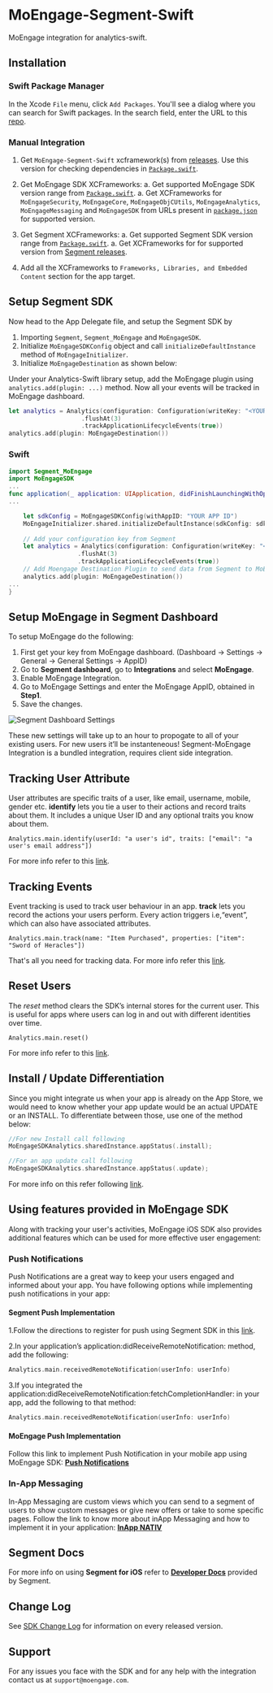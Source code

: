 # MoEngage-Segment-Swift

MoEngage integration for analytics-swift.

## Installation

### Swift Package Manager

In the Xcode `File` menu, click `Add Packages`.  You'll see a dialog where you can search for Swift packages.  In the search field, enter the URL to this [repo](https://github.com/moengage/MoEngage-Segment-Swift.git).

### Manual Integration

1. Get `MoEngage-Segment-Swift` xcframework(s) from [releases](https://github.com/moengage/MoEngage-Segment-Swift/releases). Use this version for checking dependencies in [`Package.swift`](Package.swift).

1. Get MoEngage SDK XCFrameworks:
  a. Get supported MoEngage SDK version range from [`Package.swift`](Package.swift).
  a. Get XCFrameworks for `MoEngageSecurity`, `MoEngageCore`, `MoEngageObjCUtils`, `MoEngageAnalytics`, `MoEngageMessaging` and `MoEngageSDK` from URLs present in [`package.json`](https://github.com/moengage/apple-sdk/blob/master/package.json) for supported version.

1. Get Segment XCFrameworks:
  a. Get supported Segment SDK version range from [`Package.swift`](Package.swift).
  a. Get XCFrameworks for for supported version from [Segment releases](https://github.com/segmentio/analytics-swift/releases).

1. Add all the XCFrameworks to `Frameworks, Libraries, and Embedded Content` section for the app target.

## Setup Segment SDK

Now head to the App Delegate file, and setup the Segment SDK by

1. Importing `Segment`, `Segment_MoEngage` and `MoEngageSDK`.
2. Initialize `MoEngageSDKConfig` object and call `initializeDefaultInstance` method of `MoEngageInitializer`.
3. Initialize `MoEngageDestination` as shown below:

Under your Analytics-Swift library setup, add the MoEngage plugin using `analytics.add(plugin: ...)` method. Now all your events will be tracked in MoEngage dashboard.

```swift
let analytics = Analytics(configuration: Configuration(writeKey: "<YOUR WRITE KEY>")
                    .flushAt(3)
                    .trackApplicationLifecycleEvents(true))
analytics.add(plugin: MoEngageDestination())
```

### Swift

 ```swift
 import Segment_MoEngage
 import MoEngageSDK
 ...
 func application(_ application: UIApplication, didFinishLaunchingWithOptions launchOptions: [UIApplicationLaunchOptionsKey:  Any]?) -> Bool {
 ...
 
     let sdkConfig = MoEngageSDKConfig(withAppID: "YOUR APP ID")
     MoEngageInitializer.shared.initializeDefaultInstance(sdkConfig: sdkConfig)
     
     // Add your configuration key from Segment
     let analytics = Analytics(configuration: Configuration(writeKey: "<YOUR WRITE KEY>")
                    .flushAt(3)
                    .trackApplicationLifecycleEvents(true))
     // Add Moengage Destination Plugin to send data from Segment to MoEngage
     analytics.add(plugin: MoEngageDestination())
 ...
 }
 ```

## Setup MoEngage in Segment Dashboard

To setup MoEngage do the following:

  1. First get your key from MoEngage dashboard. (Dashboard -> Settings -> General -> General Settings -> AppID)
  2. Go to **Segment dashboard**, go to **Integrations** and select **MoEngage**.
  3. Enable MoEngage Integration.
  4. Go to MoEngage Settings and enter the MoEngage AppID, obtained in **Step1**.
  5. Save the changes.
  
  ![Segment Dashboard Settings](https://user-images.githubusercontent.com/15011722/31998605-085158de-b9ae-11e7-9729-c637b6bbc083.png)
  
These new settings will take up to an hour to propogate to all of your existing users. For new users it’ll be instanteneous! Segment-MoEngage Integration is a bundled integration, requires client side integration.

## Tracking User Attribute

User attributes are specific traits of a user, like email, username, mobile, gender etc. **identify** lets you tie a user to their actions and record traits about them. It includes a unique User ID and any optional traits you know about them.

 ```Analytics.main.identify(userId: "a user's id", traits: ["email": "a user's email address"])```

For more info refer to this [link](https://segment.com/docs/sources/mobile/ios/#identify).

## Tracking Events

Event tracking is used to track user behaviour in an app. **track** lets you record the actions your users perform. Every action triggers i.e,“event”, which can also have associated attributes.

 ```Analytics.main.track(name: "Item Purchased", properties: ["item": "Sword of Heracles"])```

That's all you need for tracking data. For more info refer this [link](https://segment.com/docs/sources/mobile/ios/#track).

## Reset Users

The *reset* method clears the SDK’s internal stores for the current user. This is useful for apps where users can log in and out with different identities over time.

 ```Analytics.main.reset()```

For more info refer to this [link](https://segment.com/docs/sources/mobile/ios/#reset).

## Install / Update Differentiation

Since you might integrate us when your app is already on the App Store, we would need to know whether your app update would be an actual UPDATE or an INSTALL.
To differentiate between those, use one of the method below:

 ```swift
 //For new Install call following
 MoEngageSDKAnalytics.sharedInstance.appStatus(.install);

 //For an app update call following
 MoEngageSDKAnalytics.sharedInstance.appStatus(.update);
 ```

For more info on this refer following [link](https://developers.moengage.com/hc/en-us/articles/4403910297620).

## Using features provided in MoEngage SDK

Along with tracking your user's activities, MoEngage iOS SDK also provides additional features which can be used for more effective user engagement:

### Push Notifications

Push Notifications are a great way to keep your users engaged and informed about your app. You have following options while implementing push notifications in your app:

#### Segment Push Implementation

1.Follow the directions to register for push using Segment SDK in this [link](https://segment.com/docs/libraries/ios/#how-do-i-use-push-notifications-).

2.In your application’s application:didReceiveRemoteNotification: method, add the following:

```swift
Analytics.main.receivedRemoteNotification(userInfo: userInfo)
```

3.If you integrated the application:didReceiveRemoteNotification:fetchCompletionHandler: in your app, add the following to that method:

```swift
Analytics.main.receivedRemoteNotification(userInfo: userInfo)
```

#### MoEngage Push Implementation

 Follow this link to implement Push Notification in your mobile app using MoEngage SDK:
 [**Push Notifications**](https://developers.moengage.com/hc/en-us/articles/4403943988756)

### In-App Messaging

In-App Messaging are custom views which you can send to a segment of users to show custom messages or give new offers or take to some specific pages. Follow the link to know more about  inApp Messaging and how to implement it in your application:
[**InApp NATIV**](https://developers.moengage.com/hc/en-us/articles/4404155127828-In-App-Nativ)

## Segment Docs

For more info on using **Segment for iOS** refer to [**Developer Docs**](https://segment.com/docs/sources/mobile/ios/) provided by Segment.
  
## Change Log

See [SDK Change Log](CHANGELOG.md) for information on every released version.

## Support

For any issues you face with the SDK and for any help with the integration contact us at `support@moengage.com`.

